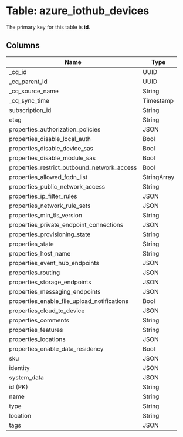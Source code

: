 # Table: azure_iothub_devices



The primary key for this table is **id**.


## Columns
| Name          | Type          |
| ------------- | ------------- |
|_cq_id|UUID|
|_cq_parent_id|UUID|
|_cq_source_name|String|
|_cq_sync_time|Timestamp|
|subscription_id|String|
|etag|String|
|properties_authorization_policies|JSON|
|properties_disable_local_auth|Bool|
|properties_disable_device_sas|Bool|
|properties_disable_module_sas|Bool|
|properties_restrict_outbound_network_access|Bool|
|properties_allowed_fqdn_list|StringArray|
|properties_public_network_access|String|
|properties_ip_filter_rules|JSON|
|properties_network_rule_sets|JSON|
|properties_min_tls_version|String|
|properties_private_endpoint_connections|JSON|
|properties_provisioning_state|String|
|properties_state|String|
|properties_host_name|String|
|properties_event_hub_endpoints|JSON|
|properties_routing|JSON|
|properties_storage_endpoints|JSON|
|properties_messaging_endpoints|JSON|
|properties_enable_file_upload_notifications|Bool|
|properties_cloud_to_device|JSON|
|properties_comments|String|
|properties_features|String|
|properties_locations|JSON|
|properties_enable_data_residency|Bool|
|sku|JSON|
|identity|JSON|
|system_data|JSON|
|id (PK)|String|
|name|String|
|type|String|
|location|String|
|tags|JSON|